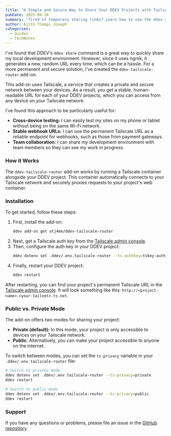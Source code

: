 ```yaml
---
title: "A Simple and Secure Way to Share Your DDEV Projects with Tailscale"
pubDate: 2025-08-26
summary: "Tired of temporary sharing links? Learn how to use the ddev-tailscale-router add-on to get a stable, secure, and private URL for your DDEV projects."
author: Ajith Thampi Joseph
categories:
  - Guides
  - TechNotes
---
```


I've found that DDEV's `ddev share` command is a great way to quickly share my local development environment. However, since it uses ngrok, it generates a new, random URL every time, which can be a hassle. For a more permanent and secure solution, I've created the `ddev-tailscale-router` add-on.

This add-on uses Tailscale, a service that creates a private and secure network between your devices. As a result, you get a stable, human-readable URL for each of your DDEV projects, which you can access from any device on your Tailscale network.

I've found this approach to be particularly useful for:

*   **Cross-device testing:** I can easily test my sites on my phone or tablet without being on the same Wi-Fi network.
*   **Stable webhook URLs:** I can use the permanent Tailscale URL as a reliable endpoint for webhooks, such as those from payment gateways.
*   **Team collaboration:** I can share my development environment with team members so they can see my work in progress.

### How it Works

The `ddev-tailscale-router` add-on works by running a Tailscale container alongside your DDEV project. This container automatically connects to your Tailscale network and securely proxies requests to your project's web container.

### Installation

To get started, follow these steps:

1.  First, install the add-on:
    ```bash
    ddev add-on get atj4me/ddev-tailscale-router
    ```
2.  Next, get a Tailscale auth key from the [Tailscale admin console](https://login.tailscale.com/admin/settings/keys).
3.  Then, configure the auth key in your DDEV project:
    ```bash
    ddev dotenv set .ddev/.env.tailscale-router --ts-authkey=tskey-auth-your-key-here
    ```
4.  Finally, restart your DDEV project:
    ```bash
    ddev restart
    ```

After restarting, you can find your project's permanent Tailscale URL in the [Tailscale admin console](https://login.tailscale.com/admin/machines). It will look something like this: `http://<project-name>.<your-tailnet>.ts.net`.

### Public vs. Private Mode

The add-on offers two modes for sharing your project:

*   **Private (default):** In this mode, your project is only accessible to devices on your Tailscale network.
*   **Public:** Alternatively, you can make your project accessible to anyone on the internet.

To switch between modes, you can set the `ts-privacy` variable in your `.ddev/.env.tailscale-router` file:

```bash
# Switch to private mode
ddev dotenv set .ddev/.env.tailscale-router --ts-privacy=private
ddev restart

# Switch to public mode
ddev dotenv set .ddev/.env.tailscale-router --ts-privacy=public
ddev restart
```

### Support

If you have any questions or problems, please file an issue in the [GitHub repository](https://github.com/atj4me/ddev-tailscale-router/issues).